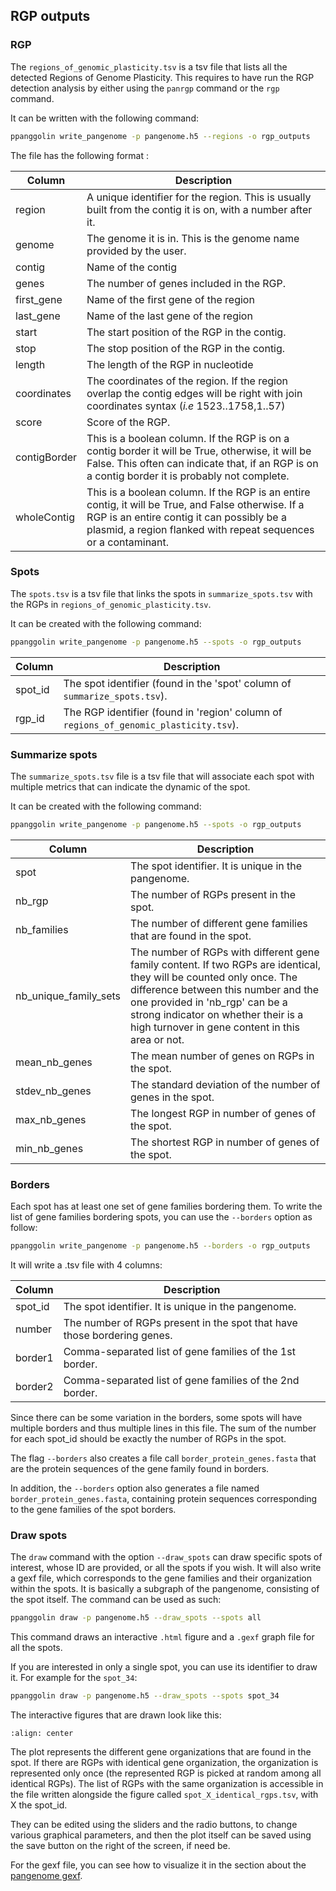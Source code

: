 ## RGP outputs

### RGP

The `regions_of_genomic_plasticity.tsv` is a tsv file that lists all the detected Regions of Genome Plasticity. This
requires to have run the RGP detection analysis by either using the `panrgp` command or the `rgp` command.

It can be written with the following command:

```bash
ppanggolin write_pangenome -p pangenome.h5 --regions -o rgp_outputs
```

The file has the following format :

| Column       | Description                                                                                                                                                                                                         |
|--------------|---------------------------------------------------------------------------------------------------------------------------------------------------------------------------------------------------------------------|
| region       | A unique identifier for the region. This is usually built from the contig it is on, with a number after it.                                                                                                         |
| genome       | The genome it is in. This is the genome name provided by the user.                                                                                                                                                  |
| contig       | Name of the contig                                                                                                                                                                                                  |
| genes        | The number of genes included in the RGP.                                                                                                                                                                            |
| first_gene   | Name of the first gene of the region                                                                                                                                                                                |
| last_gene    | Name of the last gene of the region                                                                                                                                                                                 |
| start        | The start position of the RGP in the contig.                                                                                                                                                                        |
| stop         | The stop position of the RGP in the contig.                                                                                                                                                                         |
| length       | The length of the RGP in nucleotide                                                                                                                                                                                 |
| coordinates  | The coordinates of the region. If the region overlap the contig edges will be right with join coordinates syntax (*i.e* 1523..1758,1..57)                                                                           |
| score        | Score of the RGP.                                                                                                                                                                                                   |
| contigBorder | This is a boolean column. If the RGP is on a contig border it will be True, otherwise, it will be False. This often can indicate that, if an RGP is on a contig border it is probably not complete.                 |
| wholeContig  | This is a boolean column. If the RGP is an entire contig, it will be True, and False otherwise. If a RGP is an entire contig it can possibly be a plasmid, a region flanked with repeat sequences or a contaminant. |

### Spots

The `spots.tsv` is a tsv file that links the spots in `summarize_spots.tsv` with the RGPs
in `regions_of_genomic_plasticity.tsv`.

It can be created with the following command:

```bash
ppanggolin write_pangenome -p pangenome.h5 --spots -o rgp_outputs
```

| Column  | Description                                                                           |
|---------|---------------------------------------------------------------------------------------|
| spot_id | The spot identifier (found in the 'spot' column of `summarize_spots.tsv`).            |
| rgp_id  | The RGP identifier (found in 'region' column of `regions_of_genomic_plasticity.tsv`). |

### Summarize spots

The `summarize_spots.tsv` file is a tsv file that will associate each spot with multiple metrics that can indicate the
dynamic of the spot.

It can be created with the following command:

```bash
ppanggolin write_pangenome -p pangenome.h5 --spots -o rgp_outputs
```

| Column                | Description                                                                                                                                                                                                                                                                              |
|-----------------------|------------------------------------------------------------------------------------------------------------------------------------------------------------------------------------------------------------------------------------------------------------------------------------------|
| spot                  | The spot identifier. It is unique in the pangenome.                                                                                                                                                                                                                                      |
| nb_rgp                | The number of RGPs present in the spot.                                                                                                                                                                                                                                                  |
| nb_families           | The number of different gene families that are found in the spot.                                                                                                                                                                                                                        |
| nb_unique_family_sets | The number of RGPs with different gene family content. If two RGPs are identical, they will be counted only once. The difference between this number and the one provided in 'nb_rgp' can be a strong indicator on whether their is a high turnover in gene content in this area or not. |
| mean_nb_genes         | The mean number of genes on RGPs in the spot.                                                                                                                                                                                                                                            |
| stdev_nb_genes        | The standard deviation of the number of genes in the spot.                                                                                                                                                                                                                               |
| max_nb_genes          | The longest RGP in number of genes of the spot.                                                                                                                                                                                                                                          |
| min_nb_genes          | The shortest RGP in number of genes of the spot.                                                                                                                                                                                                                                         |

### Borders

Each spot has at least one set of gene families bordering them. To write the list of gene families bordering spots, you
can use the `--borders` option as follow:

```bash
ppanggolin write_pangenome -p pangenome.h5 --borders -o rgp_outputs
```

It will write a .tsv file with 4 columns:

| Column  | Description                                                             |
|---------|-------------------------------------------------------------------------|
| spot_id | The spot identifier. It is unique in the pangenome.                     |
| number  | The number of RGPs present in the spot that have those bordering genes. |
| border1 | Comma-separated list of gene families of the 1st border.                |
| border2 | Comma-separated list of gene families of the 2nd border.                |

Since there can be some variation in the borders, some spots will have multiple borders and thus multiple lines in this
file.
The sum of the number for each spot_id should be exactly the number of RGPs in the spot.

The flag `--borders` also creates a file call `border_protein_genes.fasta` that are the protein sequences of the gene
family found in borders.

In addition, the `--borders` option also generates a file named `border_protein_genes.fasta`, containing protein
sequences corresponding to the gene families of the spot borders.

### Draw spots

The `draw` command with the option `--draw_spots` can draw specific spots of interest, whose ID are provided, or all the
spots if you wish.
It will also write a gexf file, which corresponds to the gene families and their organization within the spots. It is
basically a subgraph of the pangenome, consisting of the spot itself.
The command can be used as such:

```bash
ppanggolin draw -p pangenome.h5 --draw_spots --spots all
``` 

This command draws an interactive `.html` figure and a `.gexf` graph file for all the spots.

If you are interested in only a single spot, you can use its identifier to draw it. For example for the `spot_34`:

```bash
ppanggolin draw -p pangenome.h5 --draw_spots --spots spot_34
```

The interactive figures that are drawn look like this:

```{image} ../../_static/drawspot_example.png
:align: center
```

The plot represents the different gene organizations that are found in the spot. If there are RGPs with identical gene
organization, the organization is represented only once (the represented RGP is picked at random among all identical
RGPs). The list of RGPs with the same organization is accessible in the file written alongside the figure
called `spot_X_identical_rgps.tsv`, with X the spot_id.

They can be edited using the sliders and the radio buttons, to change various graphical parameters, and then the plot
itself can be saved using the save button on the right of the screen, if need be.

For the gexf file, you can see how to visualize it in the section about
the [pangenome gexf](../PangenomeAnalyses/pangenomeGraphOut.md#pangenome-graph-output).
